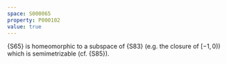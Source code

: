 ```yaml
---
space: S000065
property: P000102
value: true
---
```


{S65} is homeomorphic to a subspace of {S83} (e.g. the closure of $[-1,0)$) which is semimetrizable (cf. {S85}).
